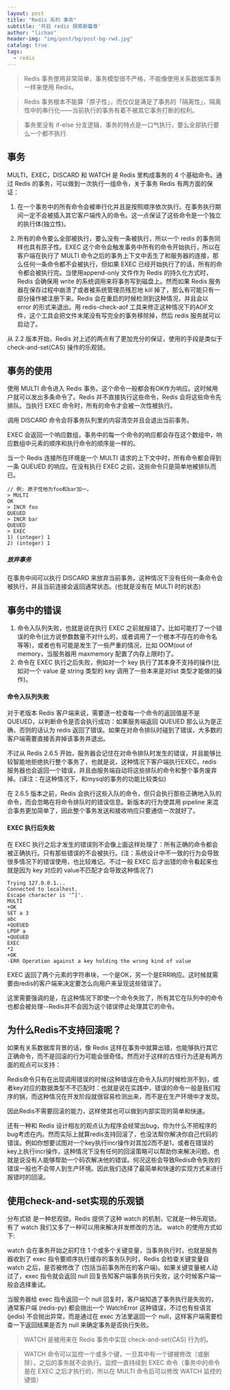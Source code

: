 ```yaml
---
layout: post
title: "Redis 系列 事务"
subtitle: '开启 redis 探索新篇章'
author: "lichao"
header-img: "img/post/bg/post-bg-rwd.jpg"
catalog: true
tags:
  - redis 
---
```



> Redis 事务使用非常简单，事务模型很不严格，不能像使用关系数据库事务一样来使用 Redis。

> Redis 事务根本不能算「原子性」，而仅仅是满足了事务的「隔离性」，隔离性中的串行化——当前执行的事务有着不被其它事务打断的权利。


> 事务里没有 if-else 分支逻辑，事务的特点是一口气执行，要么全部执行要么一个都不执行.

## 事务
MULTI，EXEC，DISCARD 和 WATCH 是 Redis 里构成事务的 4 个基础命令。通过 Redis 的事务，可以做到一次执行一组命令，关于事务 Redis 有两方面的保证：

1. 在一个事务中的所有命令会被串行化并且是按照顺序依次执行。在事务执行期间一定不会被插入其它客户端传入的命令。这一点保证了这些命令是一个独立的执行体(独立性)。

2. 所有的命令要么全部被执行，要么没有一条被执行，所以一个 redis 的事务同样也具有原子性。EXEC 这个命令会触发事务中所有的命令开始执行，所以在客户端在执行了 MULTI 命令之后的事务上下文中丢生了和服务器的连接，那么任何一条命令都不会被执行，但如果 EXEC 已经开始执行了的话，所有的命令都会被执行完。当使用append-only 文件作为 Redis 的持久化方式时，Redis 会确保用 write 的系统调用来将事务写到磁盘上。然而如果 Redis 服务器在保存过程中崩溃了或者被系统管理员残忍地 kill 掉了，那么有可能只有一部分操作被注册下来。Redis 会在重启的时候检测到这种情况，并且会以 error 的形式来退出。用 redis-check-aof 工具来修正这种情况下的AOF文件，这个工具会把文件末尾没有写完全的事务移除掉，然后 redis 服务就可以启动了。

从 2.2 版本开始，Redis 对上述的两点有了更加充分的保证，使用的手段是类似于 check-and-set(CAS) 操作的乐观锁。


## 事务的使用
使用 MULTI 命令进入 Redis 事务。这个命令一般都会有OK作为响应。这时候用户就可以发出多条命令了。Redis 并不直接执行这些命令，Redis 会将这些命令先排队。当执行 EXEC 命令时，所有的命令才会被一次性被执行。

调用 DISCARD 命令会将事务队列里的内容清空并且会退出当前事务。

EXEC 会返回一个响应数组，事务中的每一个命令的响应都会存在这个数组中，响应数组中元素的顺序和执行命令的顺序是一样的。

当一个 Redis 连接所在环境是一个 MULTI 请求的上下文中时，所有命令都会得到一条 QUEUED 的响应。在没有执行 EXEC 之前，这些命令只是简单地被排队而已。

```
// 例: 原子性地为foo和bar加一。
> MULTI
OK
> INCR foo
QUEUED
> INCR bar
QUEUED
> EXEC
1) (integer) 1
2) (integer) 1
```

##### 放弃事务
在事务中间可以执行 DISCARD 来放弃当前事务。这种情况下没有任何一条命令会被执行，并且当前连接会返回通常状态。(也就是没有在 MULTI 时的状态)

## 事务中的错误
1. 命令入队列失败，也就是说在执行 EXEC 之前就报错了。比如可能打了一个错误的命令(比方说参数数量不对什么的，或者调用了一个根本不存在的命令名等等)，或者也有可能是发生了一些严重的情况，比如 OOM(out of memory，当服务器用 maxmemory 配置了内存上限时)了。
2. 命令在 EXEC 执行之后失败，例如对一个 key 执行了其本身不支持的操作(比如对一个 value 是 string 类型的 key 调用了一些本来是对list 类型才能做的操作)。

#### 命令入队列失败
对于老版本 Redis 客户端来说，需要逐一检查每一个命令的返回值是不是 QUEUED，以判断命令是否会执行成功：如果服务端返回 QUEUED 那么认为是正确，否则的话认为 redis 返回了错误。如果在对命令排队时碰到了错误，大多数的客户端需要直接丢弃掉该事务并退出。

不过从 Redis 2.6.5 开始，服务器会记住在对命令排队时发生的错误，并且能够比较智能地拒绝执行整个事务了，也就是说，这种情况下客户端执行EXEC，redis 服务器也会返回一个错误，并且由服务端自动将这些排队的命令和整个事务废弃掉。(译注：在这种情况下，和mysql的事务的功能比较类似)

在 2.6.5 版本之前，Redis 会执行这些入队的命令，但只会执行那些正确地入队的命令，而会忽略在将命令排队时的错误信息。新版本的行为使其用 pipeline 来混合事务更加简单了，因此整个事务发送和接收响应只要通信一次就好了。

#### EXEC 执行后失败
在 EXEC 执行之后才发生的错误则不会像上面这样处理了：所有正确的命令都会被正确执行。只有那些错误的不会被执行。(注：系统设计中不一致的行为会导致很多情况下的错误使用，也比较难记。不过一般 EXEC 后才出错的命令看起来也就是因为 key 对应的 value不匹配才会导致这种情况了)

```
Trying 127.0.0.1...
Connected to localhost.
Escape character is '^]'.
MULTI
+OK
SET a 3
abc
+QUEUED
LPOP a
+QUEUED
EXEC
*2
+OK
-ERR Operation against a key holding the wrong kind of value
```

EXEC 返回了两个元素的字符串块，一个是OK，另一个是ERR响应。这时候就需要由redis的客户端来决定要怎么向用户来呈现这些错误了。

这里需要强调的是，在这种情况下即使一个命令失败了，所有其它在队列中的命令也都会被处理--Redis并不会因为这个错误停止处理其它的命令。

## 为什么Redis不支持回滚呢？
如果有关系数据库背景的话，像 Redis 这样在事务中就算出错，也能够执行其它正确命令，而不是回滚的行为可能会很奇怪。然而对于这样的古怪行为还是有两方面的观点可以支持：

Redis命令只有在出现调用错误的时候(这种错误在命令入队的时候检测不到)，或者key对应的数据类型不不匹配时：也就是说在实践中，错误的命令一般是我们程序的锅，而这种情况在开发阶段就很容易检测出来，而不是在生产环境中才发现。

因此Redis不需要回滚的能力，这样使其也可以做到内部实现的简单和快速。

还有一种和 Redis 设计相左的观点认为程序会经常出bug，你为什么不把程序的bug考虑在内。然而实际上就算redis支持回滚了，也没法帮你解决你自己代码的错误。例如你想要试图对一个key执行incr操作对其加2而不是1，或者在错误的key上执行incr操作，这种情况下没有任何的回滚策略可以帮助你来解决问题。也就是说没有人能够帮助一个码农解决他的错误。何况这些会导致Redis命令失败的错误一般也不会带人到生产环境。因此我们选择了最简单和快速的实现方式来进行报错时的回滚。

## 使用check-and-set实现的乐观锁

分布式锁 是一种悲观锁。Redis 提供了这种 watch 的机制，它就是一种乐观锁。有了 watch 我们又多了一种可以用来解决并发修改的方法。 watch 的使用方式如下:

watch 会在事务开始之前盯住 1 个或多个关键变量，当事务执行时，也就是服务器收到了 exec 指令要顺序执行缓存的事务队列时，Redis 会检查关键变量自 watch 之后，是否被修改了 (包括当前事务所在的客户端)。如果关键变量被人动过了，exec 指令就会返回 null 回复告知客户端事务执行失败，这个时候客户端一般会选择重试。

当服务器给 exec 指令返回一个 null 回复时，客户端知道了事务执行是失败的，通常客户端 (redis-py) 都会抛出一个 WatchError 这种错误，不过也有些语言 (jedis) 不会抛出异常，而是通过在 exec 方法里返回一个 null，这样客户端需要检查一下返回结果是否为 null 来确定事务是否执行失败。

> WATCH 是被用来在 Redis 事务中实现 check-and-set(CAS) 行为的。


> WATCH 命令可以监控一个或多个键，一旦其中有一个键被修改（或删除），之后的事务就不会执行。监控一直持续到 EXEC 命令（事务中的命令是在 EXEC 之后才执行的，所以在 MULTI 命令后可以修改 WATCH 监控的键值）
